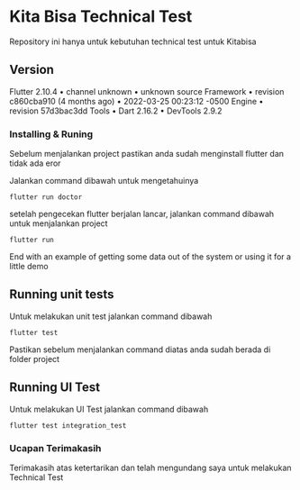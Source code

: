 # Kita Bisa Technical Test

Repository ini hanya untuk kebutuhan technical test untuk Kitabisa

## Version

Flutter 2.10.4 • channel unknown • unknown source
Framework • revision c860cba910 (4 months ago) • 2022-03-25 00:23:12 -0500
Engine • revision 57d3bac3dd
Tools • Dart 2.16.2 • DevTools 2.9.2

### Installing & Runing

Sebelum menjalankan project pastikan anda sudah menginstall flutter dan tidak ada eror

Jalankan command dibawah untuk mengetahuinya

```
flutter run doctor
```

setelah pengecekan flutter berjalan lancar, jalankan command dibawah untuk menjalankan project

```
flutter run
```

End with an example of getting some data out of the system or using it for a little demo

## Running unit tests

Untuk melakukan unit test jalankan command dibawah

```
flutter test
```
Pastikan sebelum menjalankan command diatas anda sudah berada di folder project

## Running UI Test

Untuk melakukan UI Test jalankan command dibawah

```
flutter test integration_test
```

### Ucapan Terimakasih
Terimakasih atas ketertarikan dan telah mengundang saya untuk melakukan Technical Test

